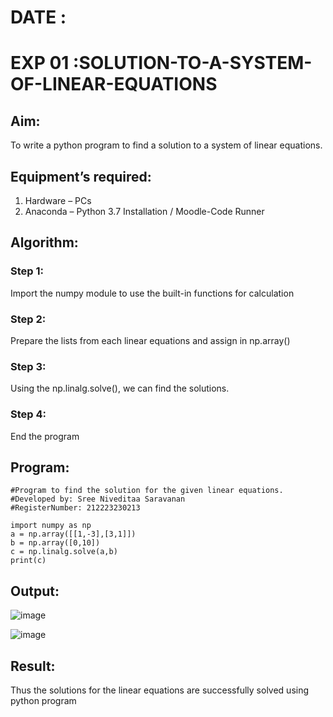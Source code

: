 # DATE :
# EXP 01 :SOLUTION-TO-A-SYSTEM-OF-LINEAR-EQUATIONS
## Aim:
To write a python program to find a solution to a system of linear equations.
## Equipment’s required:
1. 	Hardware – PCs
2. 	Anaconda – Python 3.7 Installation / Moodle-Code Runner
## Algorithm:
### Step 1: 
Import the numpy module to use the built-in functions for calculation
### Step 2: 
Prepare the lists from each linear equations and assign in np.array()
### Step 3: 
Using the np.linalg.solve(), we can find the solutions.
### Step 4: 
End the program
## Program:
```
#Program to find the solution for the given linear equations.
#Developed by: Sree Niveditaa Saravanan
#RegisterNumber: 212223230213
```
```
import numpy as np
a = np.array([[1,-3],[3,1]])
b = np.array([0,10])
c = np.linalg.solve(a,b)
print(c)
```
## Output:

![image](https://github.com/user-attachments/assets/902df3a6-abb6-41fb-9081-381c8d7e2959)

![image](https://github.com/user-attachments/assets/23950d25-3f42-45f2-8876-b4d774ab0bb8)

## Result: 
Thus the solutions for the linear equations are successfully solved using python program

